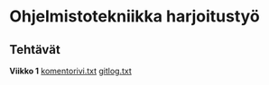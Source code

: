 # Ohjelmistotekniikka harjoitustyö
## Tehtävät
**Viikko 1**
[komentorivi.txt](https://github.com/MattiKannisto/ot-harjoitustyo/blob/master/laskarit/viikko1/komentorivi.txt)
[gitlog.txt](https://github.com/MattiKannisto/ot-harjoitustyo/blob/master/laskarit/viikko1/gitlog.txt)
